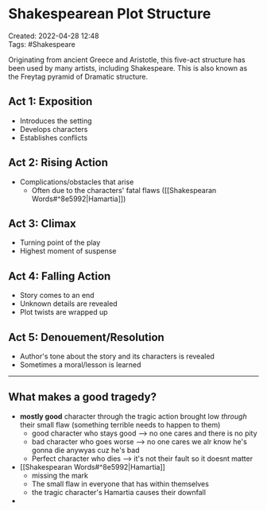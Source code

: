 # Shakespearean Plot Structure 
Created: 2022-04-28 12:48  
Tags: #Shakespeare 

Originating from ancient Greece and Aristotle, this five-act structure has been used by many artists, including Shakespeare. This is also known as the Freytag pyramid of Dramatic structure.  

## Act 1: Exposition  
- Introduces the setting 
- Develops characters 
- Establishes conflicts 

## Act 2: Rising Action 
- Complications/obstacles that arise 
	- Often due to the characters' fatal flaws ([[Shakespearan Words#^8e5992|Hamartia]]) 

## Act 3: Climax 
- Turning point of the play 
- Highest moment of suspense 

## Act 4: Falling Action 
- Story comes to an end 
- Unknown details are revealed 
- Plot twists are wrapped up 

## Act 5: Denouement/Resolution 
- Author's tone about the story and its characters is revealed 
- Sometimes a moral/lesson is learned 
--- 
## What makes a good tragedy? 
- **mostly good** character through the tragic action brought low *through* their small flaw  (something terrible needs to happen to them) 
	- good character who stays good --> no one cares and there is no pity 
	- bad character who goes worse --> no one cares we alr know he's gonna die anywyas cuz he's bad 
	- Perfect character who dies --> it's not their fault so it doesnt matter 
- [[Shakespearan Words#^8e5992|Hamartia]] 
	- missing the mark 
	- The small flaw in everyone that has within themselves 
	- the tragic character's Hamartia causes their downfall 
- 
